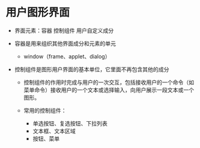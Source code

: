 # 用户图形界面
* 界面元素：容器 控制组件 用户自定义成分
* 容器是用来组织其他界面成分和元素的单元
	* window（frame、applet、dialog）

* 控制组件是图形用户界面的基本单位，它里面不再包含其他的成分
	* 控制组件的作用时完成与用户的一次交互，包括接收用户的一个命令（如菜单命令）接收用户的一个文本或选择输入，向用户展示一段文本或一个图形。

	* 常用的控制组件：
		* 单选按钮、复选按钮、下拉列表
		* 文本框、文本区域
		* 按钮、菜单
